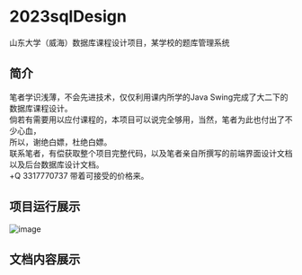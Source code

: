# 2023sqlDesign
山东大学（威海）数据库课程设计项目，某学校的题库管理系统
## 简介
笔者学识浅薄，不会先进技术，仅仅利用课内所学的Java Swing完成了大二下的数据库课程设计。  
倘若有需要用以应付课程的，本项目可以说完全够用，当然，笔者为此也付出了不少心血，  
所以，谢绝白嫖，杜绝白嫖。  
联系笔者，有偿获取整个项目完整代码，以及笔者亲自所撰写的前端界面设计文档以及后台数据库设计文档。  
+Q 3317770737 带着可接受的价格来。  
## 项目运行展示
![image]()
## 文档内容展示
